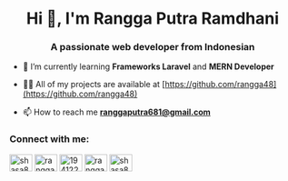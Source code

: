<h1 align="center">Hi 👋, I'm Rangga Putra Ramdhani</h1>
<h3 align="center">A passionate web developer from Indonesian</h3>

- 🌱 I’m currently learning **Frameworks Laravel** and **MERN Developer** 

- 👨‍💻 All of my projects are available at [https://github.com/rangga48](https://github.com/rangga48)

- 📫 How to reach me **ranggaputra681@gmail.com**


<h3 align="left">Connect with me:</h3>
<p align="left">
<a href="https://twitter.com/shasa8_" target="blank"><img align="center" src="https://raw.githubusercontent.com/rahuldkjain/github-profile-readme-generator/master/src/images/icons/Social/twitter.svg" alt="shasa8_" height="30" width="40" /></a>
<a href="https://linkedin.com/in/rangga-putra-649895191" target="blank"><img align="center" src="https://raw.githubusercontent.com/rahuldkjain/github-profile-readme-generator/master/src/images/icons/Social/linked-in-alt.svg" alt="rangga-putra-649895191" height="30" width="40" /></a>
<a href="https://stackoverflow.com/users/19412217" target="blank"><img align="center" src="https://raw.githubusercontent.com/rahuldkjain/github-profile-readme-generator/master/src/images/icons/Social/stack-overflow.svg" alt="19412217" height="30" width="40" /></a>
<a href="https://fb.com/ranggaramdhani8" target="blank"><img align="center" src="https://raw.githubusercontent.com/rahuldkjain/github-profile-readme-generator/master/src/images/icons/Social/facebook.svg" alt="ranggaramdhani8" height="30" width="40" /></a>
<a href="https://instagram.com/shasa8__" target="blank"><img align="center" src="https://raw.githubusercontent.com/rahuldkjain/github-profile-readme-generator/master/src/images/icons/Social/instagram.svg" alt="shasa8__" height="30" width="40" /></a>
</p>
